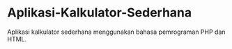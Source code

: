 # Aplikasi-Kalkulator-Sederhana
Aplikasi kalkulator sederhana menggunakan bahasa pemrograman PHP dan HTML.
